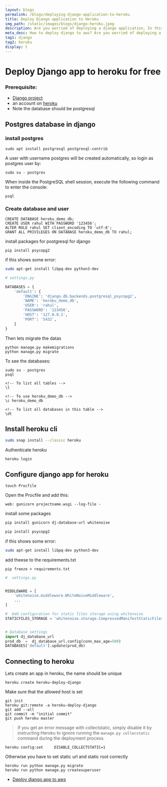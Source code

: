 ```yaml
---
layout: blogs
permalink: /blogs/deploying-django-application-to-heroku
title: Deploy Django application to Heroku
img_path: /static/images/blogs/django-heroku.jpeg
description: Are you worried of deploying a django application, In this blog you can see how to deploy django app to heroku
meta_desc: How to deploy django to aws? Are you worried of deploying a django application, In this blog you can see how to deploy django app to heroku
tag1: django
tag2: heroku
display: t
---
```


# Deploy Django app to heroku for free

### Prerequisite: 
- [Django project](/blogs/creating-a-django-project-from-scratch)
- an account on [heroku](https://heroku.com)
- Note the database should be postgresql 


## Postgres database in django

### install postgres
```
sudo apt install postgresql postgresql-contrib
```
A user with username postgres will be created automatically, so login as postgres user by:
```
sudo su - postgres
```

When inside the PostgreSQL shell session, execute the following command to enter the console:
```
psql
```
### Create database and user

```
CREATE DATABASE heroku_demo_db;
CREATE USER rahul WITH PASSWORD '123456';
ALTER ROLE rahul SET client_encoding TO 'utf-8';
GRANT ALL PRIVILEGES ON DATABASE heroku_demo_db TO rahul;
```

install packages for postgresql for django
```
pip install psycopg2
```
if this shows some error:
```bash
sudo apt-get install libpq-dev python3-dev
```


```python 
# settings.py

DATABASES = {
    'default': {
        'ENGINE': 'django.db.backends.postgresql_psycopg2',
        'NAME': 'heroku_demo_db', 
        'USER': 'rahul', 
        'PASSWORD': '123456',
        'HOST': '127.0.0.1', 
        'PORT': '5432',
    }
}
```
Then lets migrate the datas
```
python manage.py makemigrations
python manage.py migrate
```

To see the databases:
```
sudo su - postgres
psql

<!-- To list all tables -->
\l

<!-- To use heroku_demo_db -->
\c heroku_demo_db

<!-- To list all databases in this table -->
\dt
```


## Install heroku cli

```bash
sudo snap install --classic heroku
```

Authenticate heroku
```
heroku login
```

## Configure django app for heroku

```
touch Procfile
```
Open the Procfile and add this:
```
web: gunicorn projectname.wsgi --log-file -
```

install some packages
```bash
pip install gunicorn dj-database-url whitenoise
```


```bash
pip install psycopg2
```
if this shows some error:
```bash
sudo apt-get install libpq-dev python3-dev
```

add theese to the requirements.txt
```
pip freeze > requirements.txt
```


```python
#  settings.py


MIDDLEWARE = [
    'whitenoise.middleware.WhiteNoiseMiddleware',
 	...   
]

#  Add configuration for static files storage using whitenoise
STATICFILES_STORAGE = 'whitenoise.storage.CompressedManifestStaticFilesStorage'


# Database settings
import dj_database_url 
prod_db  =  dj_database_url.config(conn_max_age=500)
DATABASES['default'].update(prod_db)

```


## Connecting to heroku

Lets create an app in heroku, the name should be unique

```
heroku create heroku-deploy-django
```

Make sure that the allowed host is set

```
git init 
heroku git:remote -a heroku-deploy-django
git add --all
git commit -m "initial commit"
git push heroku master
```


>If you get an error message with collectstatic, simply disable it by instructing Heroku to ignore running the `manage.py collecstatic` command during the deployment process.

```
heroku config:set     DISABLE_COLLECTSTATIC=1  
```
Otherwise you have to set static url and static root correctly

```
heroku run python manage.py migrate
heroku run python manage.py createsuperuser
```


- [Deploy django app to aws](/blogs/deploying-django-application-to-aws)